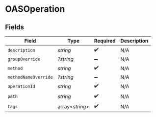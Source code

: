 # OASOperation


## Fields

| Field                | Type                 | Required             | Description          |
| -------------------- | -------------------- | -------------------- | -------------------- |
| `description`        | *string*             | :heavy_check_mark:   | N/A                  |
| `groupOverride`      | *?string*            | :heavy_minus_sign:   | N/A                  |
| `method`             | *string*             | :heavy_check_mark:   | N/A                  |
| `methodNameOverride` | *?string*            | :heavy_minus_sign:   | N/A                  |
| `operationId`        | *string*             | :heavy_check_mark:   | N/A                  |
| `path`               | *string*             | :heavy_check_mark:   | N/A                  |
| `tags`               | array<*string*>      | :heavy_check_mark:   | N/A                  |
